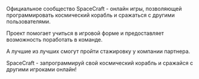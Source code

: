 Официальное сообщество SpaceCraft - онлайн игры, позволяющей программировать космический корабль и сражаться с другими пользователями. 

Проект помогает учиться в игровой форме и предоставляет возможность поработать в команде. 

А лучшие из лучших смогут пройти стажировку у компании партнера.

SpaceCraft - запрограммируй свой космический корабль и сражайся с другими игроками онлайн!
